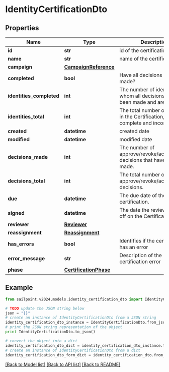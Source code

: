 # IdentityCertificationDto


## Properties

Name | Type | Description | Notes
------------ | ------------- | ------------- | -------------
**id** | **str** | id of the certification | [optional] 
**name** | **str** | name of the certification | [optional] 
**campaign** | [**CampaignReference**](CampaignReference.md) |  | [optional] 
**completed** | **bool** | Have all decisions been made? | [optional] 
**identities_completed** | **int** | The number of identities for whom all decisions have been made and are complete. | [optional] 
**identities_total** | **int** | The total number of identities in the Certification, both complete and incomplete. | [optional] 
**created** | **datetime** | created date | [optional] 
**modified** | **datetime** | modified date | [optional] 
**decisions_made** | **int** | The number of approve/revoke/acknowledge decisions that have been made. | [optional] 
**decisions_total** | **int** | The total number of approve/revoke/acknowledge decisions. | [optional] 
**due** | **datetime** | The due date of the certification. | [optional] 
**signed** | **datetime** | The date the reviewer signed off on the Certification. | [optional] 
**reviewer** | [**Reviewer**](Reviewer.md) |  | [optional] 
**reassignment** | [**Reassignment**](Reassignment.md) |  | [optional] 
**has_errors** | **bool** | Identifies if the certification has an error | [optional] 
**error_message** | **str** | Description of the certification error | [optional] 
**phase** | [**CertificationPhase**](CertificationPhase.md) |  | [optional] 

## Example

```python
from sailpoint.v2024.models.identity_certification_dto import IdentityCertificationDto

# TODO update the JSON string below
json = "{}"
# create an instance of IdentityCertificationDto from a JSON string
identity_certification_dto_instance = IdentityCertificationDto.from_json(json)
# print the JSON string representation of the object
print IdentityCertificationDto.to_json()

# convert the object into a dict
identity_certification_dto_dict = identity_certification_dto_instance.to_dict()
# create an instance of IdentityCertificationDto from a dict
identity_certification_dto_form_dict = identity_certification_dto.from_dict(identity_certification_dto_dict)
```
[[Back to Model list]](../README.md#documentation-for-models) [[Back to API list]](../README.md#documentation-for-api-endpoints) [[Back to README]](../README.md)


